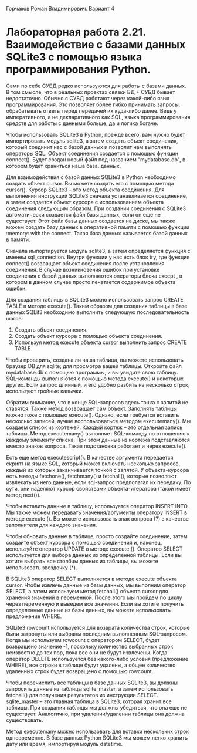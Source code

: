 Горчаков Роман Владимирович. Вариант 4
# Лабораторная работа 2.21. Взаимодействие с базами данных SQLite3 с помощью языка программирования Python.

Сами по себе СУБД редко используются для работы с базами данных. В том смысле, что в реальных проектах связки БД + СУБД бывает недостаточно. Обычно с СУБД работают через какой-либо язык программирования. Это позволяет более гибко принимать запросы, обрабатывать ответы перед передачей их куда-либо далее. Ведь у императивного, а не декларативного как SQL, языка программирования средств для работы с данными больше, да и логика богаче.
 
Чтобы использовать SQLite3 в Python, прежде всего, вам нужно будет импортировать модуль sqlite3, а затем создать объект соединения, который соединит нас с базой данных и позволит нам выполнять операторы SQL. Объект соединения создается с помощью функции connect(). Будет создан новый файл под названием "mydatabase.db", в котором будет храниться наша база.
данных.

Для взаимодействия с базой данных SQLite3 в Python необходимо создать объект cursor. Вы можете создать его с помощью метода cursor(). Курсор SQLite3 – это метод объекта соединения. Для выполнения инструкций SQLite3 сначала устанавливается соединение, а затем создается объект курсора с использованием объекта соединения следующим образом. При создании соединения с SQLite3 автоматически создается файл базы данных, если он еще не существует. Этот файл базы данных создается на диске, мы также можем создать базу данных в оперативной памяти с помощью функции :memory: with the connect. Такая база данных называется базой данных в памяти.

Сначала импортируется модуль sqlite3, а затем определяется функция с именем sql_connection. Внутри функции у нас есть блок try, где функция connect() возвращает объект соединения после установления соединения. В случае возникновения ошибок при установке соединения с базой данных выполняются операторы блока except , в котором в данном случае просто печатается содержимое объекта ошибки.

Для создания таблицы в SQLite3 можно использовать запрос CREATE TABLE в методе execute(). Таким образом для создания таблицы в базе данных SQLit3 необходимо выполнить следующую последовательность шагов:
1. Создать объект соединения.
2. Создать объект курсора с помощью объекта соединения.
3. Используя метод execute объекта cursor выполнить запрос CREATE TABLE.

Чтобы проверить, создана ли наша таблица, вы можете использовать браузер DB для sqlite; для просмотра вашей таблицы. Откройте файл mydatabase.db с помощью программы, и вы увидите свою таблицу. SQL-команды выполняются с помощью метода execute() и некоторых других. Если запрос длинный, и его удобно разбить на несколько строк, используют тройные кавычки.

Обратим внимание, что в конце SQL-запросов здесь точка с запитой не ставятся. Также метод возвращает сам объект. Заполнять таблицы можно тоже с помощью execute(). Однако, если требуется вставить несколько записей, лучше воспользоваться методом executemany(). Мы создаем список из кортежей. Каждый кортеж – это отдельная запись таблицы. Метод executemany() выполняет SQL-команду по отношению к каждому элементу списка. При этом данные из кортежа подставляются вместо знаков вопроса. Такая подстановка работает и через execute().

Есть еще метод executescript(). В качестве аргумента передается скрипт на языке SQL, который может включать несколько запросов, каждый из которых заканчивается точкой с запятой. У объекта-курсора есть методы fetchone(), fetchmany() и fetchall(), которые позволяют извлекать из него данные, если sql-запрос предполагал их передачу. По сути, они наделяют курсор свойствами объекта-итератора (такой имеет метод next()).

Чтобы вставить данные в таблицу, используется оператор INSERT INTO. Мы также можем передавать значения/аргументы оператору INSERT в методе execute (). Вы можете использовать знак вопроса (?) в качестве заполнителя для каждого значения.

Чтобы обновить данные в таблице, просто создайте соединение, затем создайте объект курсора с помощью соединения и, наконец, используйте оператор UPDATE в методе execute (). Оператор SELECT используется для выбора данных из определенной таблицы. Если вы хотите выбрать все столбцы данных из таблицы, вы можете использовать звездочку (*).

В SQLite3 оператор SELECT выполняется в методе execute объекта cursor. Чтобы извлечь данные из базы данных, мы выполним оператор SELECT, а затем используем метод fetchall() объекта cursor для хранения значений в переменной. После этого мы пройдем по циклу через переменную и выведем все значения. Если вы хотите получить определенные данные из базы данных, вы можете использовать предложение WHERE.

SQLite3 rowcount используется для возврата количества строк, которые были затронуты или выбраны последним выполненным SQL-запросом. Когда мы используем rowcount с оператором SELECT, будет возвращено значение -1, поскольку количество выбранных строк неизвестно до тех пор, пока все они не будут извлечены. Когда оператор DELETE используется без какого-либо условия (предложение WHERE), все строки в таблице будут удалены, а общее количество удаленных строк будет возвращено с помощью rowcount.

Чтобы перечислить все таблицы в базе данных SQLite3, вы должны запросить данные из таблицы sqlite_master, а затем использовать fetchall() для получения результатов из инструкции SELECT. sqlite_master – это главная таблица в SQLite3, которая хранит все таблицы. При создании таблицы мы должны убедиться, что она еще не существует. Аналогично, при
удалении/удалении таблицы она должна существовать.

Метод executemany можно использовать для вставки нескольких строк одновременно. В базе данных Python SQLite3 мы можем легко хранить дату или время, импортируя модуль datetime.
